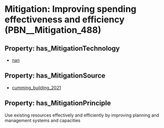 # Mitigation: __Improving spending effectiveness and efficiency__ (PBN__Mitigation_488)

## Property: has_MitigationTechnology

* [nan](../Technology/PBN__Technology_22)

## Property: has_MitigationSource

* [cumming_building_2021](../Article/PBN__Article_33)

## Property: has_MitigationPrinciple

Use existing resources effectively and efficiently by improving planning and management systems and capacities

